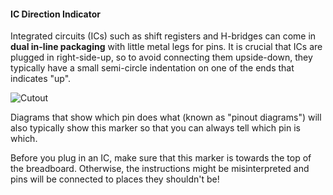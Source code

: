 #### IC Direction Indicator

Integrated circuits (ICs) such as shift registers and H-bridges can come in **dual in-line packaging** with little metal legs for pins. It is crucial that ICs are plugged in right-side-up, so to avoid connecting them upside-down, they typically have a small semi-circle indentation on one of the ends that indicates "up".

<!-- DONE: photo or image of example -->
![Cutout](https://raw.githubusercontent.com/OnionIoT/Onion-Docs/master/Omega2/Kit-Guides/img/ic-direction-marker-cutout.jpg)

Diagrams that show which pin does what (known as "pinout diagrams") will also typically show this marker so that you can always tell which pin is which.

Before you plug in an IC, make sure that this marker is towards the top of the breadboard. Otherwise, the instructions might be misinterpreted and pins will be connected to places they shouldn't be!

